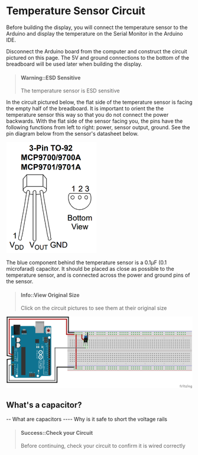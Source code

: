 # Temperature Sensor Circuit

Before building the display, you will connect the temperature sensor to the Arduino and display the temperature on the Serial Monitor in the Arduino IDE.

Disconnect the Arduino board from the computer and construct the circuit pictured on this page. The 5V and ground connections to the bottom of the breadboard will be used later when building the display.

> #### Warning::ESD Sensitive
> The temperature sensor is ESD sensitive

In the circuit pictured below, the flat side of the temperature sensor is facing the empty half of the breadboard. It is important to orient the the temperature sensor this way so that you do not connect the power backwards. With the flat side of the sensor facing you, the pins have the following functions from left to right: power, sensor output, ground. See the pin diagram below from the sensor's datasheet below.

![](/assets/MCP9701A_TO-92_Pinout.PNG)

The blue component behind the temperature sensor is a 0.1&micro;F (0.1 microfarad) capacitor. It should be placed as close as possible to the temperature sensor, and is connected across the power and ground pins of the sensor.

> #### Info::View Original Size
> Click on the circuit pictures to see them at their original size

[![](/assets/temperature_sensor_breadboard.png)](/assets/temperature_sensor_breadboard.png "View Original")

## What's a capacitor?

-- What are capacitors
---- Why is it safe to short the voltage rails

> #### Success::Check your Circuit
> Before continuing, check your circuit to confirm it is wired correctly